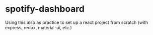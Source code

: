 # spotify-dashboard

Using this also as practice to set up a react project from scratch (with express, redux, material-ui, etc.)

